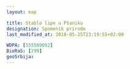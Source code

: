 ```yaml
---
layout: map

title: Stablo lipe u Pšaniku
designation: Spomenik prirode
last_modified_at: 2018-05-25T23:19:55+02:00

WDPA: [555589052]
BioRaS: [299]
geoSrbija:
---
```

